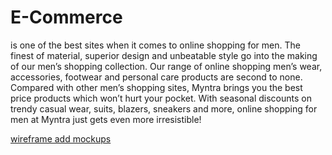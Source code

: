 # E-Commerce
is one of the best sites when it comes to online shopping for men. The finest of material, superior design and unbeatable style go into the making of our men’s shopping collection. Our range of online shopping men’s wear, accessories, footwear and personal care products are second to none. Compared with other men’s shopping sites, Myntra brings you the best price products which won’t hurt your pocket. With seasonal discounts on trendy casual wear, suits, blazers, sneakers and more, online shopping for men at Myntra just gets even more irresistible!

[wireframe add mockups](https://drive.google.com/file/d/14FKIl58XQ54JUBF_SZwcyjS-dOqP5r0V/view)
